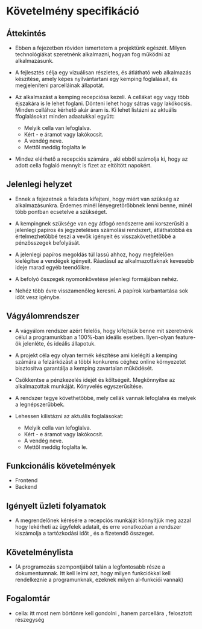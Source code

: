 # Követelmény specifikáció

## Áttekintés
- Ebben a fejezetben röviden ismertetem a projektünk egészét. Milyen
  technológiákat szeretnénk alkalmazni, hogyan fog működni az alkalmazásunk.

- A fejlesztés célja egy vizuálisan részletes, és átlátható
  web alkalmazás készítése, amely képes nyílvántartani egy kemping
  foglalásait, és megjeleníteni parcelláinak állapotát.
  
- Az alkalmazást a kemping recepciósa kezeli.
  A cellákat egy vagy több éjszakára is le lehet foglani.
  Dönteni lehet hogy sátras vagy lakókocsis.
  Minden cellához kérhető akár áram is.
  Ki lehet listázni az aktuális ffoglalásokat minden adaatukkal együtt:
    - Melyik cella van lefoglalva.
    - Kért - e áramot vagy lakókocsit.
    - A vendég neve.
    - Mettől meddig foglalta le

- Mindez elérhető a recepciós számára , aki ebböl számolja ki,
  hogy az adott cella foglaló mennyit is fizet az eltöltött napokért.
  
## Jelenlegi helyzet

- Ennek a fejezetnek a feladata kifejteni, hogy miért van
  szükség az alkalmazásunkra. Érdemes minél lényegretörőbbnek
  lenni benne, minél több pontban ecsetelve a szükséget.

- A kempingnek szüksége van egy átfogó rendszerre ami korszerűsíti a jelenlegi
  papíros és jegyzeteléses számolási rendszert, átláthatóbbá és értelmezhetőbbé teszi
  a vevők igényeit és visszakövethetőbbé a pénzösszegek befolyását.
  
- A jelenlegi papíros megoldás túl lassú ahhoz, hogy megfelelően kielégítse a vendégek igényeit.
  Ráadásul az alkalmazottaknak kevesebb ideje marad egyéb teendőikre.
  
- A befolyó összegek nyomonkövetése jelenlegi formájában nehéz.

- Nehéz több évre visszamenőleg keresni.
  A papírok karbantartása sok időt vesz igénybe.

## Vágyálomrendszer

- A vágyálom rendszer azért felelős, hogy kifejtsük benne mit szeretnénk
  célul a programunkban a 100%-ban ideális esetben. Ilyen-olyan
  feature-ök jelenléte, és ideális állapotuk.

- A projekt céla egy olyan termék készítése ami kielégíti a kemping számára a felzárkózást
  a többi konkurens céghez online környezetet bisztosítva garantálja a kemping zavartalan
  működését.
  
- Csökkentse a pénzkezelés idejét és költségeit.
  Megkönnyítse az alkalmazottak munkáját.
  Könyvelés egyszerűsítése.
  
- A rendszer tegye követhetőbbé, mely cellák vannak lefoglalva és melyek a legnépszerűbbek.

- Lehessen kilistázni az aktuális foglalásokat:
  - Melyik cella van lefoglalva.
  - Kért - e áramot vagy lakókocsit.
  - A vendég neve.
  - Mettől meddig foglalta le.

## Funkcionális követelmények

- Frontend
- Backend

## Igényelt üzleti folyamatok

- A megrendelőnek kérésére a recepciós munkáját könnyítjük meg azzal hogy lekérheti az
ügyfelek adatait, és erre vonatkozóan a rendszer kiszámolja a tartózkodási időt , és a 
fizetendő összeget.

## Követelménylista

- (A programozás szempontjából talán a legfontosabb része a
   dokumentumnak. Itt kell leírni azt, hogy milyen funkciókkal kell
   rendelkeznie a programunknak, ezeknek milyen al-funkciói vannak)
   
## Fogalomtár

- cella: itt most nem börtönre kell gondolni , hanem parcellára , felosztott részegység

  

